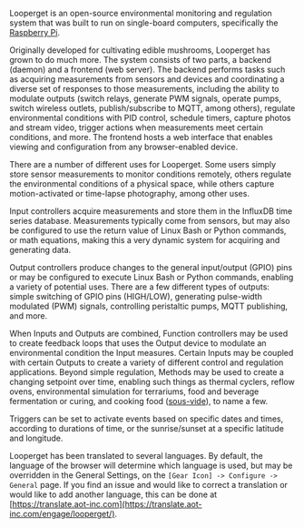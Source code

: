 Looperget is an open-source environmental monitoring and regulation system that was built to run on single-board computers, specifically the [Raspberry Pi](https://en.wikipedia.org/wiki/Raspberry_Pi).

Originally developed for cultivating edible mushrooms, Looperget has grown to do much more. The system consists of two parts, a backend (daemon) and a frontend (web server). The backend performs tasks such as acquiring measurements from sensors and devices and coordinating a diverse set of responses to those measurements, including the ability to modulate outputs (switch relays, generate PWM signals, operate pumps, switch wireless outlets, publish/subscribe to MQTT, among others), regulate environmental conditions with PID control, schedule timers, capture photos and stream video, trigger actions when measurements meet certain conditions, and more. The frontend hosts a web interface that enables viewing and configuration from any browser-enabled device.

There are a number of different uses for Looperget. Some users simply store sensor measurements to monitor conditions remotely, others regulate the environmental conditions of a physical space, while others capture motion-activated or time-lapse photography, among other uses.

Input controllers acquire measurements and store them in the InfluxDB time series database. Measurements typically come from sensors, but may also be configured to use the return value of Linux Bash or Python commands, or math equations, making this a very dynamic system for acquiring and generating data.

Output controllers produce changes to the general input/output (GPIO) pins or may be configured to execute Linux Bash or Python commands, enabling a variety of potential uses. There are a few different types of outputs: simple switching of GPIO pins (HIGH/LOW), generating pulse-width modulated (PWM) signals, controlling peristaltic pumps, MQTT publishing, and more.

When Inputs and Outputs are combined, Function controllers may be used to create feedback loops that uses the Output device to modulate an environmental condition the Input measures. Certain Inputs may be coupled with certain Outputs to create a variety of different control and regulation applications. Beyond simple regulation, Methods may be used to create a changing setpoint over time, enabling such things as thermal cyclers, reflow ovens, environmental simulation for terrariums, food and beverage fermentation or curing, and cooking food ([sous-vide](https://en.wikipedia.org/wiki/Sous-vide)), to name a few.

Triggers can be set to activate events based on specific dates and times, according to durations of time, or the sunrise/sunset at a specific latitude and longitude.

Looperget has been translated to several languages. By default, the language of the browser will determine which language is used, but may be overridden in the General Settings, on the `[Gear Icon] -> Configure -> General` page. If you find an issue and would like to correct a translation or would like to add another language, this can be done at [https://translate.aot-inc.com](https://translate.aot-inc.com/engage/looperget/).

